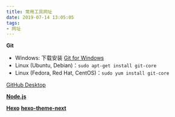 ```yaml
---
title: 常用工具网址
date: 2019-07-14 13:05:05
tags:
- 网址
---
```


**Git**
- Windows: 下载安装 [Git for Windows](https://git-scm.com/download/win)
- Linux (Ubuntu, Debian)：``` sudo apt-get install git-core ```
- Linux (Fedora, Red Hat, CentOS)：``` sudo yum install git-core ```

[GitHub Desktop](https://desktop.github.com/)


**[Node.js](https://nodejs.org/zh-cn/)**

**[Hexo](https://hexo.io/zh-cn/)**
**[hexo-theme-next](https://github.com/theme-next/hexo-theme-next)**